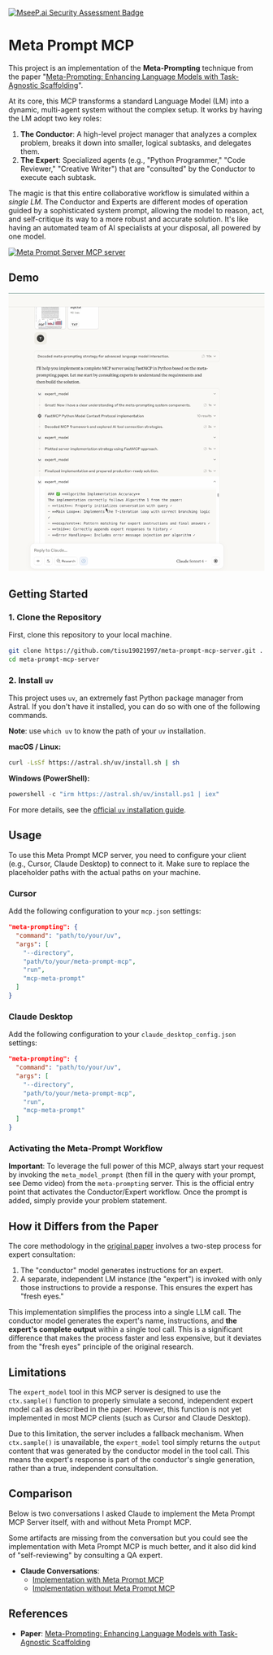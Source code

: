 [![MseeP.ai Security Assessment Badge](https://mseep.net/pr/tisu19021997-meta-prompt-mcp-server-badge.png)](https://mseep.ai/app/tisu19021997-meta-prompt-mcp-server)

# Meta Prompt MCP

This project is an implementation of the **Meta-Prompting** technique from the paper "[Meta-Prompting: Enhancing Language Models with Task-Agnostic Scaffolding](https://arxiv.org/abs/2401.12954)".

At its core, this MCP transforms a standard Language Model (LM) into a dynamic, multi-agent system without the complex setup. It works by having the LM adopt two key roles:

1.  **The Conductor**: A high-level project manager that analyzes a complex problem, breaks it down into smaller, logical subtasks, and delegates them.
2.  **The Expert**: Specialized agents (e.g., "Python Programmer," "Code Reviewer," "Creative Writer") that are "consulted" by the Conductor to execute each subtask.

The magic is that this entire collaborative workflow is simulated within a *single LM*. The Conductor and Experts are different modes of operation guided by a sophisticated system prompt, allowing the model to reason, act, and self-critique its way to a more robust and accurate solution. It's like having an automated team of AI specialists at your disposal, all powered by one model.

<a href="https://glama.ai/mcp/servers/@tisu19021997/meta-prompt-mcp-server">
  <img width="380" height="200" src="https://glama.ai/mcp/servers/@tisu19021997/meta-prompt-mcp-server/badge" alt="Meta Prompt Server MCP server" />
</a>

## Demo

[![Demo Video](/public/demo.png)](https://youtu.be/KATOgaj2upI)

## Getting Started

### 1. Clone the Repository

First, clone this repository to your local machine.

```sh
git clone https://github.com/tisu19021997/meta-prompt-mcp-server.git .
cd meta-prompt-mcp-server
```

### 2. Install `uv`

This project uses `uv`, an extremely fast Python package manager from Astral. If you don't have it installed, you can do so with one of the following commands.

**Note**: use `which uv` to know the path of your `uv` installation.

**macOS / Linux:**
```sh
curl -LsSf https://astral.sh/uv/install.sh | sh
```

**Windows (PowerShell):**
```powershell
powershell -c "irm https://astral.sh/uv/install.ps1 | iex"
```

For more details, see the [official `uv` installation guide](https://docs.astral.sh/uv/getting-started/installation/).

## Usage

To use this Meta Prompt MCP server, you need to configure your client (e.g., Cursor, Claude Desktop) to connect to it. Make sure to replace the placeholder paths with the actual paths on your machine.

### Cursor

Add the following configuration to your `mcp.json` settings:

```json
"meta-prompting": {
  "command": "path/to/your/uv",
  "args": [
    "--directory",
    "path/to/your/meta-prompt-mcp",
    "run",
    "mcp-meta-prompt"
  ]
}
```

### Claude Desktop

Add the following configuration to your `claude_desktop_config.json` settings:

```json
"meta-prompting": {
  "command": "path/to/your/uv",
  "args": [
    "--directory",
    "path/to/your/meta-prompt-mcp",
    "run",
    "mcp-meta-prompt"
  ]
}
```

### Activating the Meta-Prompt Workflow

**Important**: To leverage the full power of this MCP, always start your request by invoking the `meta_model_prompt` (then fill in the query with your prompt, see Demo video) from the `meta-prompting` server. This is the official entry point that activates the Conductor/Expert workflow. Once the prompt is added, simply provide your problem statement.

## How it Differs from the Paper

The core methodology in the [original paper](https://arxiv.org/abs/2401.12954) involves a two-step process for expert consultation:
1. The "conductor" model generates instructions for an expert.
2. A separate, independent LM instance (the "expert") is invoked with only those instructions to provide a response. This ensures the expert has "fresh eyes."

This implementation simplifies the process into a single LLM call. The conductor model generates the expert's name, instructions, and **the expert's complete output** within a single tool call. This is a significant difference that makes the process faster and less expensive, but it deviates from the "fresh eyes" principle of the original research.

## Limitations

The `expert_model` tool in this MCP server is designed to use the `ctx.sample()` function to properly simulate a second, independent expert model call as described in the paper. However, this function is not yet implemented in most MCP clients (such as Cursor and Claude Desktop).

Due to this limitation, the server includes a fallback mechanism. When `ctx.sample()` is unavailable, the `expert_model` tool simply returns the `output` content that was generated by the conductor model in the tool call. This means the expert's response is part of the conductor's single generation, rather than a true, independent consultation.

## Comparison

Below is two conversations I asked Claude to implement the Meta Prompt MCP Server itself, with and without Meta Prompt MCP. 

Some artifacts are missing from the conversation but you could see the implementation with Meta Prompt MCP is much better, and it also did kind of "self-reviewing" by consulting a QA expert.

- **Claude Conversations**:
  - [Implementation with Meta Prompt MCP](https://claude.ai/share/9f91768a-1c38-46d5-a812-365799ec23f0)
  - [Implementation without Meta Prompt MCP](https://claude.ai/share/7f4ffe49-49f0-43b0-b142-f9285aefb9c3)

## References

- **Paper**: [Meta-Prompting: Enhancing Language Models with Task-Agnostic Scaffolding](https://arxiv.org/abs/2401.12954)
